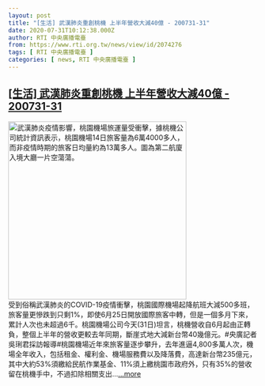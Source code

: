 ```yaml
---
layout: post
title: "[生活] 武漢肺炎重創桃機 上半年營收大減40億 - 200731-31"
date: 2020-07-31T10:12:38.000Z
author: RTI 中央廣播電臺
from: https://www.rti.org.tw/news/view/id/2074276
tags: [ RTI 中央廣播電臺 ]
categories: [ news, RTI 中央廣播電臺 ]
---
```

<!--1596190358000-->
[[生活] 武漢肺炎重創桃機 上半年營收大減40億 - 200731-31](https://www.rti.org.tw/news/view/id/2074276)
------

<div>
<img src="https://static.rti.org.tw/assets/thumbnails/2020/02/14/20200214000143M.jpg" width="360" alt="武漢肺炎疫情影響，桃園機場旅運量受衝擊，據桃機公司統計資訊表示，桃園機場14日旅客量為6萬4000多人，而非疫情時期的旅客日均量約為13萬多人。圖為第二航廈入境大廳一片空蕩蕩。" title="武漢肺炎疫情影響，桃園機場旅運量受衝擊，據桃機公司統計資訊表示，桃園機場14日旅客量為6萬4000多人，而非疫情時期的旅客日均量約為13萬多人。圖為第二航廈入境大廳一片空蕩蕩。"><br>受到俗稱武漢肺炎的COVID-19疫情衝擊，桃園國際機場起降航班大減500多班，旅客量更慘跌到只剩1%，即使6月25日開放國際旅客中轉，但是一個多月下來，累計人次也未超過6千。桃園機場公司今天(31日)坦言，桃機營收自6月起由正轉負，整個上半年的營收更較去年同期，斷崖式地大減新台幣40幾億元。#央廣記者吳琍君採訪報導#桃園機場近年來旅客量逐步攀升，去年進逼4,800多萬人次，機場全年收入，包括租金、權利金、機場服務費以及降落費，高達新台幣235億元，其中大約53%須繳給民航作業基金、11%須上繳桃園市政府外，只有35%的營收留在桃機手中，不過扣除相關支出...<a target="_blank" href="https://www.rti.org.tw/news/view/id/2074276">...more</a>
</div>
